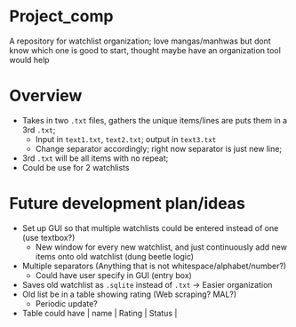 # Project_comp
A repository for watchlist organization; love mangas/manhwas but dont know which one is good to start, thought maybe have an organization tool would help

# Overview
- Takes in two `.txt` files, gathers the unique items/lines are puts them in a 3rd `.txt`;
    - Input in `text1.txt`, `text2.txt`; output in `text3.txt`
    - Change separator accordingly; right now separator is just new line;
- 3rd `.txt` will be all items with no repeat;
- Could be use for 2 watchlists

# Future development plan/ideas
- Set up GUI so that multiple watchlists could be entered instead of one (use textbox?)
    - New window for every new watchlist, and just continuously add new items onto old watchlist (dung beetle logic)
- Multiple separators (Anything that is not whitespace/alphabet/number?)
    - Could have user specify in GUI (entry box)
- Saves old watchlist as `.sqlite` instead of `.txt` -> Easier organization
- Old list be in a table showing rating (Web scraping? MAL?)
    - Periodic update?
- Table could have 
| name | Rating | Status |

